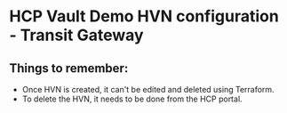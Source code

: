 # HCP Vault Demo HVN configuration - Transit Gateway

## Things to remember:
- Once HVN is created, it can't be edited and deleted using Terraform.
- To delete the HVN, it needs to be done from the HCP portal.